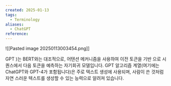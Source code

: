 ```yaml
---
created: 2025-01-13
tags:
  - Terminology
aliases:
  - ChatGPT
reference:
---
```

![[Pasted image 20250113003454.png]]

GPT )는 BERT와는 대조적으로, 어텐션 메커니즘을 사용하여 이전 토큰을 기반 으로 시퀀스에서 다음 토큰을 예측하는 자기회귀 모델입니다. GPT 알고리즘 계열(여기에는 ChatGPT와 GPT-4가 포함됩니다)은 주로 텍스트 생성에 사용되며, 사람이 쓴 것처럼 자연 스러운 텍스트를 생성할 수 있는 능력으로 알려져 있습니다.